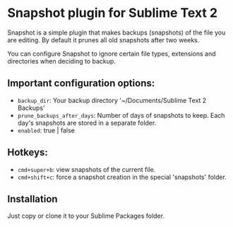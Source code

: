 Snapshot plugin for Sublime Text 2
====

Snapshot is a simple plugin that makes backups (snapshots) of the file you are editing. By default it prunes all old snapshots after two weeks.

You can configure Snapshot to ignore certain file types, extensions and directories when deciding to backup.

Important configuration options:
----

  - `backup_dir`: Your backup directory '~/Documents/Sublime Text 2 Backups'
  - `prune_backups_after_days`: Number of days of snapshots to keep. Each day's snapshots are stored in a separate folder.
  - `enabled`: true | false
  
Hotkeys:
----
  - `cmd+super+b`: view snapshots of the current file.
  - `cmd+shift+c`: force a snapshot creation in the special 'snapshots' folder.

Installation
-----

Just copy or clone it to your Sublime Packages folder.